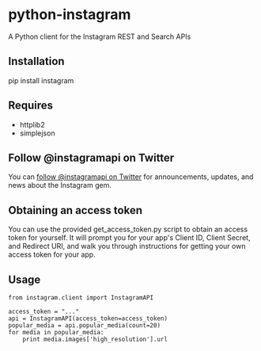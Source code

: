 python-instagram
======
A Python client for the Instagram REST and Search APIs

Installation
-----
pip install instagram

Requires
-----
  * httplib2
  * simplejson

Follow @instagramapi on Twitter
----------------------------
You can [follow @instagramapi on Twitter](http://twitter.com/#!/instagramapi) for announcements,
updates, and news about the Instagram gem.

Obtaining an access token
-----
You can use the provided get_access_token.py script to obtain an access token for yourself. 
It will prompt you for your app's Client ID, Client Secret, and Redirect URI, 
and walk you through instructions for getting your own access token for your app.

Usage
-----
    from instagram.client import InstagramAPI

    access_token = "..."
    api = InstagramAPI(access_token=access_token)
    popular_media = api.popular_media(count=20)
    for media in popular_media:
        print media.images['high_resolution'].url
